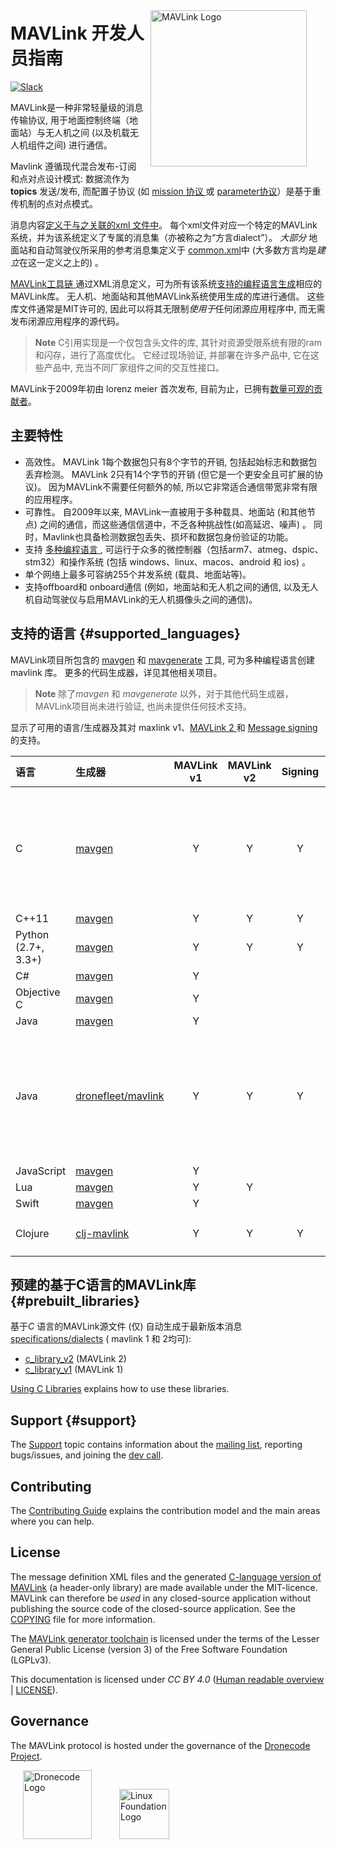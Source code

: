 <span style="float:right; padding:10px; margin-right:20px;"><a href="https://github.com/mavlink/mavlink"><img src="../assets/site/logo_mavlink_small.png" title="MAVLink Logo" width="250px" /></a></span>

# MAVLink 开发人员指南

[![Slack](https://px4-slack.herokuapp.com/badge.svg)](http://slack.px4.io)

MAVLink是一种非常轻量级的消息传输协议, 用于地面控制终端（地面站）与无人机之间 (以及机载无人机组件之间) 进行通信。

Mavlink 遵循现代混合发布-订阅和点对点设计模式: 数据流作为 **topics** 发送/发布, 而配置子协议 (如 [mission 协议 ](services/mission.md)或 [parameter协议](services/parameter.md)）是基于重传机制的点对点模式。

消息内容[定义于与之关联的xml 文件中](messages/README.md)。 每个xml文件对应一个特定的MAVLink系统，并为该系统定义了专属的消息集（亦被称之为“方言dialect”）。 *大部分* 地面站和自动驾驶仪所采用的参考消息集定义于 [common.xml](messages/common.md)中 (大多数方言均是*建立*在这一定义之上的) 。

[MAVLink工具链 ](https://github.com/mavlink/mavlink/) 通过XML消息定义，可为所有该系统[支持的编程语言](#supported_languages)[生成](getting_started/generate_libraries.md)相应的MAVLink库。 无人机、地面站和其他MAVLink系统使用生成的库进行通信。 这些库文件通常是MIT许可的, 因此可以将其无限制*使用于*任何闭源应用程序中, 而无需发布闭源应用程序的源代码。

> **Note** C引用实现是一个仅包含头文件的库, 其针对资源受限系统有限的ram 和闪存，进行了高度优化。 它经过现场验证, 并部署在许多产品中, 它在这些产品中, 充当不同厂家组件之间的交互性接口。

MAVLink于2009年初由 lorenz meier 首次发布, 目前为止，已拥有[数量可观的贡献者](https://github.com/mavlink/mavlink/graphs/contributors)。

## 主要特性

* 高效性。 MAVLink 1每个数据包只有8个字节的开销, 包括起始标志和数据包丢弃检测。 MAVLink 2只有14个字节的开销 (但它是一个更安全且可扩展的协议)。 因为MAVLink不需要任何额外的帧, 所以它非常适合通信带宽非常有限的应用程序。
* 可靠性。 自2009年以来, MAVLink一直被用于多种载具、地面站 (和其他节点) 之间的通信，而这些通信信道中，不乏各种挑战性(如高延迟、噪声) 。 同时，Mavlink也具备检测数据包丢失、损坏和数据包身份验证的功能。
* 支持 [多种编程语言 ](#supported_languages), 可运行于众多的微控制器（包括arm7、atmeg、dspic、stm32）和操作系统 (包括 windows、linux、macos、android 和 ios) 。
* 单个网络上最多可容纳255个并发系统 (载具、地面站等)。
* 支持offboard和 onboard通信 (例如，地面站和无人机之间的通信, 以及无人机自动驾驶仪与启用MAVLink的无人机摄像头之间的通信)。

## 支持的语言 {#supported_languages}

MAVLink项目所包含的 [mavgen](getting_started/generate_libraries.md#mavgen) 和 [mavgenerate](getting_started/generate_libraries.md#mavgenerate) 工具, 可为多种编程语言创建 mavlink 库。 更多的代码生成器，详见其他相关项目。

> **Note** 除了*mavgen* 和 *mavgenerate* 以外，对于其他代码生成器，MAVLink项目尚未进行验证, 也尚未提供任何技术支持。

显示了可用的语言/生成器及其对 maxlink v1、[MAVLink 2 ](guide/mavlink_2.md) 和 [Message signing](guide/message_signing.md) 的支持。

| 语言                  | 生成器                                                         | MAVLink v1 | MAVLink v2 | Signing | 备注                                                           |
|:------------------- |:----------------------------------------------------------- |:----------:|:----------:|:-------:|:------------------------------------------------------------ |
| C                   | [mavgen](getting_started/generate_libraries.md#mavgen)      |     Y      |     Y      |    Y    | 这是 mavlink 项目参考实现。 可基于两个协议版本发布相应的[生成库](#prebuilt_libraries)。 |
| C++11               | [mavgen](getting_started/generate_libraries.md#mavgen)      |     Y      |     Y      |    Y    |                                                              |
| Python (2.7+, 3.3+) | [mavgen](getting_started/generate_libraries.md#mavgen)      |     Y      |     Y      |    Y    |                                                              |
| C#                  | [mavgen](getting_started/generate_libraries.md#mavgen)      |     Y      |            |         |                                                              |
| Objective C         | [mavgen](getting_started/generate_libraries.md#mavgen)      |     Y      |            |         |                                                              |
| Java                | [mavgen](getting_started/generate_libraries.md#mavgen)      |     Y      |            |         |                                                              |
| Java                | [dronefleet/mavlink](https://github.com/dronefleet/mavlink) |     Y      |     Y      |    Y    | *Idiomatic*是基于MAVLink的 java SDK/API。 其可为代码生成器提供分级插件。         |
| JavaScript          | [mavgen](getting_started/generate_libraries.md#mavgen)      |     Y      |            |         |                                                              |
| Lua                 | [mavgen](getting_started/generate_libraries.md#mavgen)      |     Y      |     Y      |         |                                                              |
| Swift               | [mavgen](getting_started/generate_libraries.md#mavgen)      |     Y      |            |         |                                                              |
| Clojure             | [clj-mavlink](https://github.com/WickedShell/clj-mavlink)   |     Y      |     Y      |    Y    | Clojure MAVLink 绑定。                                          |

## 预建的基于C语言的MAVLink库 {#prebuilt_libraries}

基于*C* 语言的MAVLink源文件 (仅) 自动生成于最新版本消息 [specifications/dialects](messages/README.md) ( mavlink 1 和 2均可):

* [c_library_v2](https://github.com/mavlink/c_library_v2) (MAVLink 2)
* [c_library_v1](https://github.com/mavlink/c_library_v1) (MAVLink 1)

[Using C Libraries](mavgen_c/README.md) explains how to use these libraries.

## Support {#support}

The [Support](about/support.md) topic contains information about the [mailing list](https://groups.google.com/forum/#!forum/mavlink), reporting bugs/issues, and joining the [dev call](about/support.md#dev_call).

## Contributing

The [Contributing Guide](contributing/contributing.md) explains the contribution model and the main areas where you can help.

## License

The message definition XML files and the generated [C-language version of MAVLink](#prebuilt_libraries) (a header-only library) are made available under the MIT-licence. MAVLink can therefore be *used* in any closed-source application without publishing the source code of the closed-source application. See the [COPYING](https://github.com/mavlink/mavlink/blob/master/COPYING) file for more information.

The [MAVLink generator toolchain](https://github.com/mavlink/mavlink/) is licensed under the terms of the Lesser General Public License (version 3) of the Free Software Foundation (LGPLv3).

This documentation is licensed under *CC BY 4.0* ([Human readable overview](https://creativecommons.org/licenses/by/4.0/) | [LICENSE](https://github.com/mavlink/mavlink-devguide/blob/master/LICENSE)).

## Governance

The MAVLink protocol is hosted under the governance of the [Dronecode Project](https://www.dronecode.org/).

<a href="https://www.dronecode.org/" style="padding:20px"><img src="../assets/site/logo_dronecode.png" alt="Dronecode Logo" width="110px"/></a>
<a href="https://www.linuxfoundation.org/projects" style="padding:20px;"><img src="../assets/site/logo_linux_foundation.png" alt="Linux Foundation Logo" width="80px" /></a>

<div style="padding:10px">&nbsp;</div>
